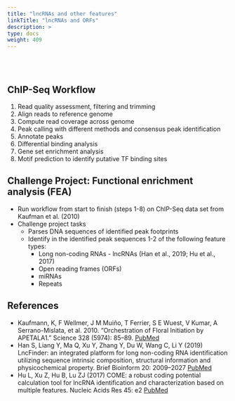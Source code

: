 ```yaml
---
title: "lncRNAs and other features"
linkTitle: "lncRNAs and ORFs"
description: >
type: docs
weight: 409
---
```


<br></br>

## ChIP-Seq Workflow  

1. Read quality assessment, filtering and trimming
2. Align reads to reference genome
3. Compute read coverage across genome
4. Peak calling with different methods and consensus peak identification
5. Annotate peaks
6. Differential binding analysis
7. Gene set enrichment analysis
8. Motif prediction to identify putative TF binding sites

## Challenge Project: Functional enrichment analysis (FEA)

+ Run workflow from start to finish (steps 1-8) on ChIP-Seq data set from Kaufman et al. (2010)
+ Challenge project tasks
    + Parses DNA sequences of identified peak footprints
    + Identify in the identified peak sequences 1-2 of the following feature types: 
        + Long non-coding RNAs - lncRNAs (Han et al., 2019; Hu et al., 2017)
        + Open reading frames (ORFs)
        + miRNAs
        + Repeats

## References

+ Kaufmann, K, F Wellmer, J M Muiño, T Ferrier, S E Wuest, V Kumar, A Serrano-Mislata, et al. 2010. “Orchestration of Floral Initiation by APETALA1.” Science 328 (5974): 85–89. [PubMed](https://pubmed.ncbi.nlm.nih.gov/20360106/)
+ Han S, Liang Y, Ma Q, Xu Y, Zhang Y, Du W, Wang C, Li Y (2019) LncFinder: an integrated platform for long non-coding RNA identification utilizing sequence intrinsic composition, structural information and physicochemical property. Brief Bioinform 20: 2009–2027 [PubMed](https://pubmed.ncbi.nlm.nih.gov/30084867/)
+ Hu L, Xu Z, Hu B, Lu ZJ (2017) COME: a robust coding potential calculation tool for lncRNA identification and characterization based on multiple features. Nucleic Acids Res 45: e2 [PubMed](https://pubmed.ncbi.nlm.nih.gov/27608726/)



